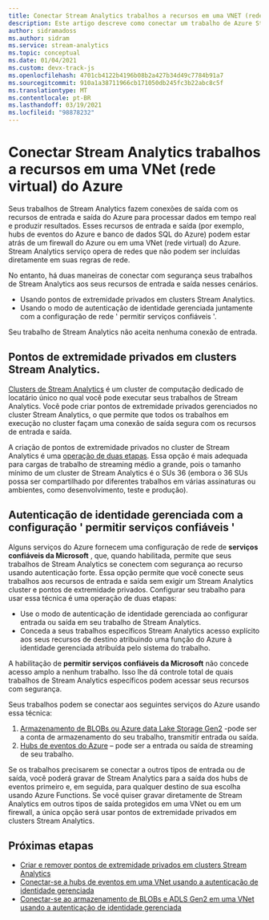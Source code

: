 ```yaml
---
title: Conectar Stream Analytics trabalhos a recursos em uma VNET (rede virtual) do Azure
description: Este artigo descreve como conectar um trabalho de Azure Stream Analytics com recursos que estão em uma VNET.
author: sidramadoss
ms.author: sidram
ms.service: stream-analytics
ms.topic: conceptual
ms.date: 01/04/2021
ms.custom: devx-track-js
ms.openlocfilehash: 4701cb4122b4196b08b2a427b34d49c7784b91a7
ms.sourcegitcommit: 910a1a38711966cb171050db245fc3b22abc8c5f
ms.translationtype: MT
ms.contentlocale: pt-BR
ms.lasthandoff: 03/19/2021
ms.locfileid: "98878232"
---
```

# <a name="connect-stream-analytics-jobs-to-resources-in-an-azure-virtual-network-vnet"></a>Conectar Stream Analytics trabalhos a recursos em uma VNet (rede virtual) do Azure

Seus trabalhos de Stream Analytics fazem conexões de saída com os recursos de entrada e saída do Azure para processar dados em tempo real e produzir resultados. Esses recursos de entrada e saída (por exemplo, hubs de eventos do Azure e banco de dados SQL do Azure) podem estar atrás de um firewall do Azure ou em uma VNet (rede virtual) do Azure. Stream Analytics serviço opera de redes que não podem ser incluídas diretamente em suas regras de rede.

No entanto, há duas maneiras de conectar com segurança seus trabalhos de Stream Analytics aos seus recursos de entrada e saída nesses cenários.
* Usando pontos de extremidade privados em clusters Stream Analytics.
* Usando o modo de autenticação de identidade gerenciada juntamente com a configuração de rede ' permitir serviços confiáveis '.

Seu trabalho de Stream Analytics não aceita nenhuma conexão de entrada.

## <a name="private-endpoints-in-stream-analytics-clusters"></a>Pontos de extremidade privados em clusters Stream Analytics.
[Clusters de Stream Analytics](./cluster-overview.md) é um cluster de computação dedicado de locatário único no qual você pode executar seus trabalhos de Stream Analytics. Você pode criar pontos de extremidade privados gerenciados no cluster Stream Analytics, o que permite que todos os trabalhos em execução no cluster façam uma conexão de saída segura com os recursos de entrada e saída.

A criação de pontos de extremidade privados no cluster de Stream Analytics é uma [operação de duas etapas](./private-endpoints.md). Essa opção é mais adequada para cargas de trabalho de streaming médio a grande, pois o tamanho mínimo de um cluster de Stream Analytics é o SUs 36 (embora o 36 SUs possa ser compartilhado por diferentes trabalhos em várias assinaturas ou ambientes, como desenvolvimento, teste e produção).

## <a name="managed-identity-authentication-with-allow-trusted-services-configuration"></a>Autenticação de identidade gerenciada com a configuração ' permitir serviços confiáveis '
Alguns serviços do Azure fornecem uma configuração de rede de **serviços confiáveis da Microsoft** , que, quando habilitada, permite que seus trabalhos de Stream Analytics se conectem com segurança ao recurso usando autenticação forte. Essa opção permite que você conecte seus trabalhos aos recursos de entrada e saída sem exigir um Stream Analytics cluster e pontos de extremidade privados. Configurar seu trabalho para usar essa técnica é uma operação de duas etapas:
* Use o modo de autenticação de identidade gerenciada ao configurar entrada ou saída em seu trabalho de Stream Analytics.
* Conceda a seus trabalhos específicos Stream Analytics acesso explícito aos seus recursos de destino atribuindo uma função do Azure à identidade gerenciada atribuída pelo sistema do trabalho. 

A habilitação de **permitir serviços confiáveis da Microsoft** não concede acesso amplo a nenhum trabalho. Isso lhe dá controle total de quais trabalhos de Stream Analytics específicos podem acessar seus recursos com segurança. 

Seus trabalhos podem se conectar aos seguintes serviços do Azure usando essa técnica:
1. [Armazenamento de BLOBs ou Azure data Lake Storage Gen2](./blob-output-managed-identity.md) -pode ser a conta de armazenamento do seu trabalho, transmitir entrada ou saída.
2. [Hubs de eventos do Azure](./event-hubs-managed-identity.md) – pode ser a entrada ou saída de streaming de seu trabalho.

Se os trabalhos precisarem se conectar a outros tipos de entrada ou de saída, você poderá gravar de Stream Analytics para a saída dos hubs de eventos primeiro e, em seguida, para qualquer destino de sua escolha usando Azure Functions. Se você quiser gravar diretamente de Stream Analytics em outros tipos de saída protegidos em uma VNet ou em um firewall, a única opção será usar pontos de extremidade privados em clusters Stream Analytics.

## <a name="next-steps"></a>Próximas etapas

* [Criar e remover pontos de extremidade privados em clusters Stream Analytics](./private-endpoints.md)
* [Conectar-se a hubs de eventos em uma VNet usando a autenticação de identidade gerenciada](./event-hubs-managed-identity.md)
* [Conectar-se ao armazenamento de BLOBs e ADLS Gen2 em uma VNet usando a autenticação de identidade gerenciada](./blob-output-managed-identity.md)